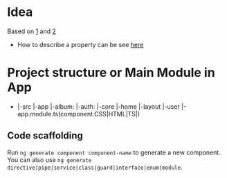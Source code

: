 # Idea
Based on [1](https://github.com/aviabird/angularspree)  and [2](https://angularspree.firebaseapp.com/#)
- How to describe a property can be see [here](https://guides.spreecommerce.org/developer/products.html)


# Project structure or Main Module in App
- |-src
      |-app
           |-album:
           |-auth: 
           |-core
           |-home
           |-layout
           |-user
           |-app.module.ts(component.CSS|HTML|TS|)



## Code scaffolding

Run `ng generate component component-name` to generate a new component. You can also use `ng generate directive|pipe|service|class|guard|interface|enum|module`.


